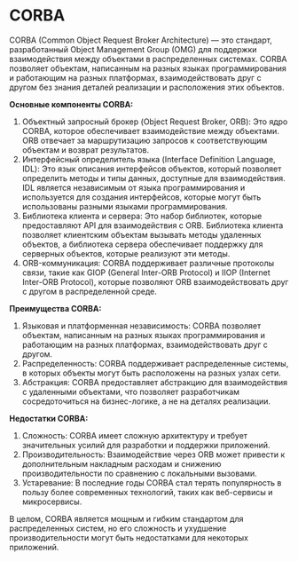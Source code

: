 # CORBA

CORBA (Common Object Request Broker Architecture) — это стандарт, разработанный Object Management Group (OMG) для поддержки взаимодействия между объектами в распределенных системах. CORBA позволяет объектам, написанным на разных языках программирования и работающим на разных платформах, взаимодействовать друг с другом без знания деталей реализации и расположения этих объектов.

**Основные компоненты CORBA:**

1. Объектный запросный брокер (Object Request Broker, ORB): Это ядро CORBA, которое обеспечивает взаимодействие между объектами. ORB отвечает за маршрутизацию запросов к соответствующим объектам и возврат результатов.
2. Интерфейсный определитель языка (Interface Definition Language, IDL): Это язык описания интерфейсов объектов, который позволяет определить методы и типы данных, доступные для взаимодействия. IDL является независимым от языка программирования и используется для создания интерфейсов, которые могут быть использованы разными языками программирования.
3. Библиотека клиента и сервера: Это набор библиотек, которые предоставляют API для взаимодействия с ORB. Библиотека клиента позволяет клиентским объектам вызывать методы удаленных объектов, а библиотека сервера обеспечивает поддержку для серверных объектов, которые реализуют эти методы.
4. ORB-коммуникация: CORBA поддерживает различные протоколы связи, такие как GIOP (General Inter-ORB Protocol) и IIOP (Internet Inter-ORB Protocol), которые позволяют ORB взаимодействовать друг с другом в распределенной среде.

**Преимущества CORBA:**

1. Языковая и платформенная независимость: CORBA позволяет объектам, написанным на разных языках программирования и работающим на разных платформах, взаимодействовать друг с другом.
2. Распределенность: CORBA поддерживает распределенные системы, в которых объекты могут быть расположены на разных узлах сети.
3. Абстракция: CORBA предоставляет абстракцию для взаимодействия с удаленными объектами, что позволяет разработчикам сосредоточиться на бизнес-логике, а не на деталях реализации.

**Недостатки CORBA:**

1. Сложность: CORBA имеет сложную архитектуру и требует значительных усилий для разработки и поддержки приложений.
2. Производительность: Взаимодействие через ORB может привести к дополнительным накладным расходам и снижению производительности по сравнению с локальными вызовами.
3. Устаревание: В последние годы CORBA стал терять популярность в пользу более современных технологий, таких как веб-сервисы и микросервисы.

В целом, CORBA является мощным и гибким стандартом для распределенных систем, но его сложность и ухудшение производительности могут быть недостатками для некоторых приложений.
